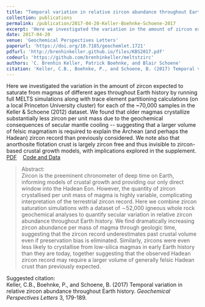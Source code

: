 ```yaml
---
title: "Temporal variation in relative zircon abundance throughout Earth history"
collection: publications
permalink: /publication/2017-04-20-Keller-Boehnke-Schoene-2017
excerpt: 'Here we investigated the variation in the amount of zircon expected to saturate from magmas of different ages throughout Earth history by running full MELTS simulations along with trace element partitioning calculations (on a local Princeton University cluster) for each of the ~70,000 samples in the Keller &amp; Schoene (2012) dataset. We found that older magmas crystallize substantially less zircon per unit mass due to the geochemical consequences of secular mantle cooling  -- suggesting that a larger volume of felsic magmatism is required to explain the Archean (and perhaps the Hadean) zircon record than previously considered. We note also that anorthosite flotation crust is largely zircon free and thus invisible to zircon-based crustal growth models, with implications explored in the supplement. '
date: 2017-04-20
venue: 'Geochemical Perspectives Letters'
paperurl: 'https://doi.org/10.7185/geochemlet.1721'
pdfurl: 'http://brenhinkeller.github.io/files/KBS2017.pdf'
codeurl: 'https://github.com/brenhinkeller/meltstzirc'
authors: 'C. Brenhin Keller, Patrick Boehnke, and Blair Schoene'
citation: 'Keller, C.B., Boehnke, P., and Schoene, B. (2017) Temporal variation in relative zircon abundance throughout Earth history. <i>Geochemical Perspectives Letters</i> 3, 179-189.'
---
```

Here we investigated the variation in the amount of zircon expected to saturate from magmas of different ages throughout Earth history by running full MELTS simulations along with trace element partitioning calculations (on a local Princeton University cluster) for each of the ~70,000 samples in the Keller &amp; Schoene (2012) dataset. We found that older magmas crystallize substantially less zircon per unit mass due to the geochemical consequences of secular mantle cooling  -- suggesting that a larger volume of felsic magmatism is required to explain the Archean (and perhaps the Hadean) zircon record than previously considered. We note also that anorthosite flotation crust is largely zircon free and thus invisible to zircon-based crustal growth models, with implications explored in the supplement. 
<a href='http://brenhinkeller.github.io/files/KBS2017.pdf'>PDF</a>&nbsp;&nbsp;&nbsp;&nbsp;<a href='https://github.com/brenhinkeller/meltstzirc'>Code and Data</a>&nbsp;&nbsp;&nbsp;&nbsp;
>Abstract: <br/>Zircon is the preeminent chronometer of deep time on Earth, informing models of crustal growth and providing our only direct window into the Hadean Eon. However, the quantity of zircon crystallised per unit mass of magma is highly variable, complicating interpretation of the terrestrial zircon record. Here we combine zircon saturation simulations with a dataset of ∼52,000 igneous whole rock geochemical analyses to quantify secular variation in relative zircon abundance throughout Earth history. We find dramatically increasing zircon abundance per mass of magma through geologic time, suggesting that the zircon record underestimates past crustal volume even if preservation bias is eliminated. Similarly, zircons were even less likely to crystallise from low-silica magmas in early Earth history than they are today, together suggesting that the observed Hadean zircon record may require a larger volume of generally felsic Hadean crust than previously expected.

Suggested citation: <br/>Keller, C.B., Boehnke, P., and Schoene, B. (2017) Temporal variation in relative zircon abundance throughout Earth history. <i>Geochemical Perspectives Letters</i> 3, 179-189.